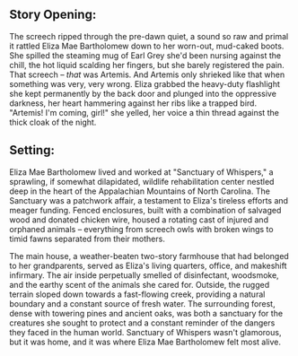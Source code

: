 ## Story Opening:

The screech ripped through the pre-dawn quiet, a sound so raw and primal it rattled Eliza Mae Bartholomew down to her worn-out, mud-caked boots. She spilled the steaming mug of Earl Grey she'd been nursing against the chill, the hot liquid scalding her fingers, but she barely registered the pain. That screech – *that* was Artemis. And Artemis only shrieked like that when something was very, very wrong. Eliza grabbed the heavy-duty flashlight she kept permanently by the back door and plunged into the oppressive darkness, her heart hammering against her ribs like a trapped bird. "Artemis! I'm coming, girl!" she yelled, her voice a thin thread against the thick cloak of the night.

## Setting:

Eliza Mae Bartholomew lived and worked at "Sanctuary of Whispers," a sprawling, if somewhat dilapidated, wildlife rehabilitation center nestled deep in the heart of the Appalachian Mountains of North Carolina. The Sanctuary was a patchwork affair, a testament to Eliza's tireless efforts and meager funding. Fenced enclosures, built with a combination of salvaged wood and donated chicken wire, housed a rotating cast of injured and orphaned animals – everything from screech owls with broken wings to timid fawns separated from their mothers.

The main house, a weather-beaten two-story farmhouse that had belonged to her grandparents, served as Eliza's living quarters, office, and makeshift infirmary. The air inside perpetually smelled of disinfectant, woodsmoke, and the earthy scent of the animals she cared for. Outside, the rugged terrain sloped down towards a fast-flowing creek, providing a natural boundary and a constant source of fresh water. The surrounding forest, dense with towering pines and ancient oaks, was both a sanctuary for the creatures she sought to protect and a constant reminder of the dangers they faced in the human world. Sanctuary of Whispers wasn't glamorous, but it was home, and it was where Eliza Mae Bartholomew felt most alive.
